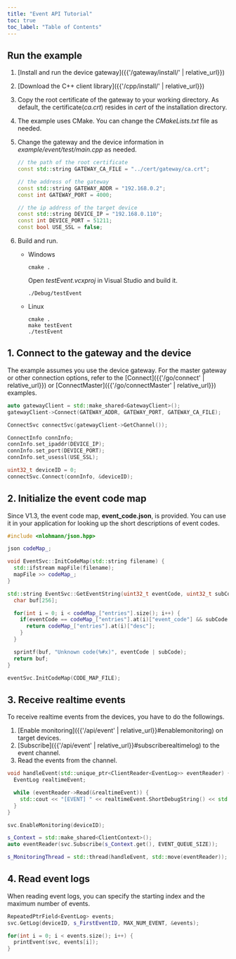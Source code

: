 ```yaml
---
title: "Event API Tutorial"
toc: true
toc_label: "Table of Contents"
---
```


## Run the example

1. [Install and run the device gateway]({{'/gateway/install/' | relative_url}})
2. [Download the C++ client library]({{'/cpp/install/' | relative_url}})
3. Copy the root certificate of the gateway to your working directory. As default, the certificate(_ca.crt_) resides in _cert_ of the installation directory. 
4. The example uses CMake. You can change the _CMakeLists.txt_ file as needed.
5. Change the gateway and the device information in _example/event/test/main.cpp_ as needed.
   
    ```cpp
    // the path of the root certificate
    const std::string GATEWAY_CA_FILE = "../cert/gateway/ca.crt";

    // the address of the gateway
    const std::string GATEWAY_ADDR = "192.168.0.2";
    const int GATEWAY_PORT = 4000;
    
    // the ip address of the target device
    const std::string DEVICE_IP = "192.168.0.110";
    const int DEVICE_PORT = 51211;
    const bool USE_SSL = false;
    ```
6. Build and run.
 
    * Windows
    
      ```
      cmake .
      ```

      Open _testEvent.vcxproj_ in Visual Studio and build it.

      ```
      ./Debug/testEvent
      ```

    * Linux

      ```
      cmake .
      make testEvent
      ./testEvent
      ```

## 1. Connect to the gateway and the device

The example assumes you use the device gateway. For the master gateway or other connection options, refer to the [Connect]({{'/go/connect' | relative_url}}) or [ConnectMaster]({{'/go/connectMaster' | relative_url}}) examples.

  ```cpp
  auto gatewayClient = std::make_shared<GatewayClient>();
  gatewayClient->Connect(GATEWAY_ADDR, GATEWAY_PORT, GATEWAY_CA_FILE);

  ConnectSvc connectSvc(gatewayClient->GetChannel());

  ConnectInfo connInfo;
  connInfo.set_ipaddr(DEVICE_IP);
  connInfo.set_port(DEVICE_PORT);
  connInfo.set_usessl(USE_SSL);

  uint32_t deviceID = 0;
  connectSvc.Connect(connInfo, &deviceID);
  ```  

## 2. Initialize the event code map

Since V1.3, the event code map, __event_code.json__, is provided. You can use it in your application for looking up the short descriptions of event codes.

  ```cpp
  #include <nlohmann/json.hpp>

  json codeMap_;

  void EventSvc::InitCodeMap(std::string filename) {
    std::ifstream mapFile(filename);
    mapFile >> codeMap_;
  }

  std::string EventSvc::GetEventString(uint32_t eventCode, uint32_t subCode) {
    char buf[256];

    for(int i = 0; i < codeMap_["entries"].size(); i++) {
      if(eventCode == codeMap_["entries"].at(i)["event_code"] && subCode == codeMap_["entries"].at(i)["sub_code"]) {
        return codeMap_["entries"].at(i)["desc"];
      }
    }

    sprintf(buf, "Unknown code(%#x)", eventCode | subCode);
    return buf;
  }

  eventSvc.InitCodeMap(CODE_MAP_FILE);
  ```

## 3. Receive realtime events

To receive realtime events from the devices, you have to do the followings.

1. [Enable monitoring]({{'/api/event' | relative_url}}#enablemonitoring) on target devices.
2. [Subscribe]({{'/api/event' | relative_url}}#subscriberealtimelog) to the event channel.
3. Read the events from the channel.

  ```cpp
  void handleEvent(std::unique_ptr<ClientReader<EventLog>> eventReader) {
    EventLog realtimeEvent;

    while (eventReader->Read(&realtimeEvent)) {
      std::cout << "[EVENT] " << realtimeEvent.ShortDebugString() << std::endl;
    }
  }

  svc.EnableMonitoring(deviceID);

  s_Context = std::make_shared<ClientContext>();
  auto eventReader(svc.Subscribe(s_Context.get(), EVENT_QUEUE_SIZE));

  s_MonitoringThread = std::thread(handleEvent, std::move(eventReader));
  ```

## 4. Read event logs

When reading event logs, you can specify the starting index and the maximum number of events.

  ```cpp
  RepeatedPtrField<EventLog> events;
  svc.GetLog(deviceID, s_FirstEventID, MAX_NUM_EVENT, &events);

  for(int i = 0; i < events.size(); i++) {
    printEvent(svc, events[i]);
  }
  ```

<!--Deprecated. 2024.04.25  by charlie-->
<!-- You can also specify a filter to limit your search.

  ```cpp
  EventFilter filter;
  filter.set_eventcode(events[0].eventcode());

  svc.GetLogWithFilter(deviceID, s_FirstEventID, MAX_NUM_EVENT, filter, &events);

  for(int i = 0; i < events.size(); i++) {
    printEvent(svc, events[i]);
  }
  ``` -->
